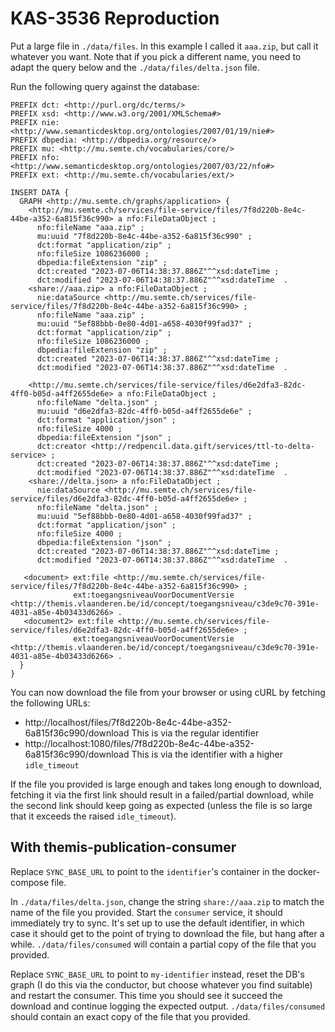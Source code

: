 # KAS-3536 Reproduction

Put a large file in `./data/files`. In this example I called it `aaa.zip`, but call it whatever you want. Note that if you pick a different name, you need to adapt the query below and the `./data/files/delta.json` file.

Run the following query against the database:

``` sparql
PREFIX dct: <http://purl.org/dc/terms/>
PREFIX xsd: <http://www.w3.org/2001/XMLSchema#>
PREFIX nie: <http://www.semanticdesktop.org/ontologies/2007/01/19/nie#>
PREFIX dbpedia: <http://dbpedia.org/resource/>
PREFIX mu: <http://mu.semte.ch/vocabularies/core/>
PREFIX nfo: <http://www.semanticdesktop.org/ontologies/2007/03/22/nfo#>
PREFIX ext: <http://mu.semte.ch/vocabularies/ext/>

INSERT DATA {
  GRAPH <http://mu.semte.ch/graphs/application> {
    <http://mu.semte.ch/services/file-service/files/7f8d220b-8e4c-44be-a352-6a815f36c990> a nfo:FileDataObject ;
      nfo:fileName "aaa.zip" ;
      mu:uuid "7f8d220b-8e4c-44be-a352-6a815f36c990" ;
      dct:format "application/zip" ;
      nfo:fileSize 1086236000 ;
      dbpedia:fileExtension "zip" ;
      dct:created "2023-07-06T14:38:37.886Z"^^xsd:dateTime ;
      dct:modified "2023-07-06T14:38:37.886Z"^^xsd:dateTime  .
    <share://aaa.zip> a nfo:FileDataObject ;
      nie:dataSource <http://mu.semte.ch/services/file-service/files/7f8d220b-8e4c-44be-a352-6a815f36c990> ;
      nfo:fileName "aaa.zip" ;
      mu:uuid "5ef88bbb-0e80-4d01-a658-4030f99fad37" ;
      dct:format "application/zip" ;
      nfo:fileSize 1086236000 ;
      dbpedia:fileExtension "zip" ;
      dct:created "2023-07-06T14:38:37.886Z"^^xsd:dateTime ;
      dct:modified "2023-07-06T14:38:37.886Z"^^xsd:dateTime  .
    
    <http://mu.semte.ch/services/file-service/files/d6e2dfa3-82dc-4ff0-b05d-a4ff2655de6e> a nfo:FileDataObject ;
      nfo:fileName "delta.json" ;
      mu:uuid "d6e2dfa3-82dc-4ff0-b05d-a4ff2655de6e" ;
      dct:format "application/json" ;
      nfo:fileSize 4000 ;
      dbpedia:fileExtension "json" ;
      dct:creator <http://redpencil.data.gift/services/ttl-to-delta-service> ;
      dct:created "2023-07-06T14:38:37.886Z"^^xsd:dateTime ;
      dct:modified "2023-07-06T14:38:37.886Z"^^xsd:dateTime  .
    <share://delta.json> a nfo:FileDataObject ;
      nie:dataSource <http://mu.semte.ch/services/file-service/files/d6e2dfa3-82dc-4ff0-b05d-a4ff2655de6e> ;
      nfo:fileName "delta.json" ;
      mu:uuid "5ef88bbb-0e80-4d01-a658-4030f99fad37" ;
      dct:format "application/json" ;
      nfo:fileSize 4000 ;
      dbpedia:fileExtension "json" ;
      dct:created "2023-07-06T14:38:37.886Z"^^xsd:dateTime ;
      dct:modified "2023-07-06T14:38:37.886Z"^^xsd:dateTime  .
    
   <document> ext:file <http://mu.semte.ch/services/file-service/files/7f8d220b-8e4c-44be-a352-6a815f36c990> ;
              ext:toegangsniveauVoorDocumentVersie <http://themis.vlaanderen.be/id/concept/toegangsniveau/c3de9c70-391e-4031-a85e-4b03433d6266> .
   <document2> ext:file <http://mu.semte.ch/services/file-service/files/d6e2dfa3-82dc-4ff0-b05d-a4ff2655de6e> ;
              ext:toegangsniveauVoorDocumentVersie <http://themis.vlaanderen.be/id/concept/toegangsniveau/c3de9c70-391e-4031-a85e-4b03433d6266> .
  }
}
```

You can now download the file from your browser or using cURL by fetching the following URLs:

- http://localhost/files/7f8d220b-8e4c-44be-a352-6a815f36c990/download This is via the regular identifier
- http://localhost:1080/files/7f8d220b-8e4c-44be-a352-6a815f36c990/download This is via the identifier with a higher `idle_timeout`

If the file you provided is large enough and takes long enough to download, fetching it via the first link should result in a failed/partial download, while the second link should keep going as expected (unless the file is so large that it exceeds the raised `idle_timeout`).

## With themis-publication-consumer

Replace `SYNC_BASE_URL` to point to the `identifier`'s container in the docker-compose file.

In `./data/files/delta.json`, change the string `share://aaa.zip` to match the name of the file you provided. Start the `consumer` service, it should immediately try to sync. It's set up to use the default identifier, in which case it should get to the point of trying to download the file, but hang after a while. `./data/files/consumed` will contain a partial copy of the file that you provided.

Replace `SYNC_BASE_URL` to point to `my-identifier` instead, reset the DB's graph (I do this via the conductor, but choose whatever you find suitable) and restart the consumer. This time you should see it succeed the download and continue logging the expected output. `./data/files/consumed` should contain an exact copy of the file that you provided.
